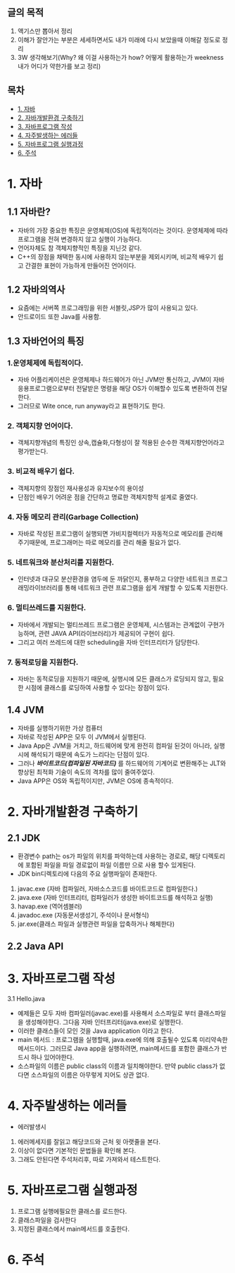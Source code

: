 ## 글의 목적
1. 액기스만 뽑아서 정리
2. 이해가 잘안가는 부분은 세세하면서도 내가 미래에 다시 보았을때 이해갈 정도로 정리
3. 3W 생각해보기(Why? 왜 이걸 사용하는가 how? 어떻게 활용하는가 weekness 내가 어디가 약한가를 보고 정리)

## 목차
- [1. 자바](#1-자바)
- [2. 자바개발환경 구축하기](#2-자바개발환경-구축하기)
- [3. 자바프로그램 작성](#3-자바프로그램-작성)
- [4. 자주발생하는 에러들](#4-자주발생하는-에러들)
- [5. 자바프로그램 실행과정](#5-자바프로그램-실행과정)
- [6. 주석](#6-주석)
# 1. 자바
## 1.1 자바란?
+ 자바의 가장 중요한 특징은 운영체제(OS)에 독립적이라는 것이다. 운영체제에 따라 프로그램을 전혀 변경하지 않고 실행이 가능하다.
+ 언어자체도 참 객체지향적인 특징을 지닌것 같다.
+ C++의 장점을 채택한 동시에 사용하지 않는부분을 제외시키며, 비교적 배우기 쉽고 간결한 표현이 가능하게 만들어진 언어이다.

## 1.2 자바의역사
+ 요즘에는 서버쪽 프로그래밍을 위한 서블릿,JSP가 많이 사용되고 있다.
+ 안드로이드 또한 Java를 사용함.

## 1.3 자바언어의 특징
### 1.운영체제에 독립적이다.
+ 자바 어플리케이션은 운영체제나 하드웨어가 아닌 JVM만 통신하고, JVM이 자바 응용프로그램으로부터 전달받은 명령을 해당 OS가 이해할수 있도록 변환하여 전달한다.
+ 그러므로 Wite once, run anyway라고 표현하기도 한다.

### 2. 객체지향 언어이다.
+ 객체지향개념의 특징인 상속,캡슐화,다형성이 잘 적용된 순수한 객체지향언어라고 평가받는다.

### 3. 비교적 배우기 쉽다.
+ 객체지향의 장점인 재사용성과 유지보수의 용이성
+ 단점인 배우기 어려운 점을 간단하고 명료한 객체지향적 설계로 줄였다.

### 4. 자동 메모리 관리(Garbage Collection)
+ 자바로 작성된 프로그램이 실행되면 가비지컬렉터가 자동적으로 메모리를 관리해 주기때문에, 프로그래머는 따로 메모리를 관리 해줄 필요가 없다.

### 5. 네트워크와 분산처리를 지원한다.
+ 인터넷과 대규모 분산환경을 염두에 둔 까닭인지, 풍부하고 다양한 네트워크 프로그래밍라이브러리를 통해 네트워크 관련 프로그램을 쉽게 개발할 수 있도록 지원한다.

### 6. 멀티쓰레드를 지원한다.
+ 자바에서 개발되는 멀티쓰레드 프로그램은 운영체제, 시스템과는 관계없이 구현가능하며, 관련 JAVA API(라이브러리)가 제공되어 구현이 쉽다.
+ 그리고 여러 쓰레드에 대한 scheduling을 자바 인터프리터가 담당한다.

### 7. 동적로딩을 지원한다.
+ 자바는 동적로딩을 지원하기 때문에, 실행시에 모든 클래스가 로딩되지 않고, 필요한 시점에 클래스를 로딩하여 사용할 수 있다는 장점이 있다.

## 1.4 JVM
+ 자바를 실행하기위한 가상 컴퓨터
+ 자바로 작성된 APP은 모두 이 JVM에서 실행된다.
+ Java App은 JVM을 거치고, 하드웨어에 맞게 완전히 컴파일 된것이 아니라, 실행시에 해석되기 때문에 속도가 느리다는 단점이 있다.
+ 그러나 ***바이트코드(컴파일된 자바코드)*** 를 하드웨어의 기계어로 변환해주는 JLT와 향상된 최적화 기술이 속도의 격차를 많이 줄여주었다.
+ Java APP은 OS와 독립적이지만, JVM은 OS에 종속적이다.

# 2. 자바개발환경 구축하기
## 2.1 JDK
+ 환경변수 path는 os가 파일의 위치를 파악하는데 사용하는 경로로, 해당 디렉토리에 포함된 파일을 파일 경로없이 파일 이름만 으로 사용 할수 있게된다.
+ JDK bin디렉토리에 다음의 주요 실행파일이 존재한다.
1. javac.exe (자바 컴파일러, 자바소스코드를 바이트코드로 컴파일한다.)
2. java.exe (자바 인터프리터, 컴파일러가 생성한 바이트코드를 해석하고 실행)
3. havap.exe (역어셈블러)
4. javadoc.exe (자동문서생성기, 주석이나 문서형식)
5. jar.exe(클래스 파일과 실행관련 파일을 압축하거나 해체한다)

## 2.2 Java API

# 3. 자바프로그램 작성
3.1 Hello.java
+ 예제들은 모두 자바 컴파일러(javac.exe)를 사용해서 소스파일로 부터 클래스파일을 생성해야한다. 그다음 자바 인터프리터(java.exe)로 실행한다.
+ 이러한 클래스들이 모인 것을 Java application 이라고 한다.
+ main 메서드 : 프로그램을 실행할때, java.exe에 의해 호출될수 있도록 미리약속한 메서드이다. 그러므로 Java app을 실행하려면, main메서드를 포함한 클래스가 반드시 하나 있어야한다.
+ 소스파일의 이름은 public class의 이름과 일치해야한다. 만약 public class가 없다면 소스파일의 이름은 아무렇게 지어도 상관 없다.

# 4. 자주발생하는 에러들
+ 에러발생시
1. 에러메세지를 잘읽고 해당코드와 근처 윗 아랫줄을 본다.
2. 이상이 없다면 기본적인 문법들을 확인해 본다.
3. 그래도 안된다면 주석처리후, 따로 가져와서 테스트한다.

# 5. 자바프로그램 실행과정
1. 프로그램 실행에필요한 클래스를 로드한다.
2. 클래스파일을 검사한다
3. 지정된 클래스에서 main메서드를 호출한다.

# 6. 주석





